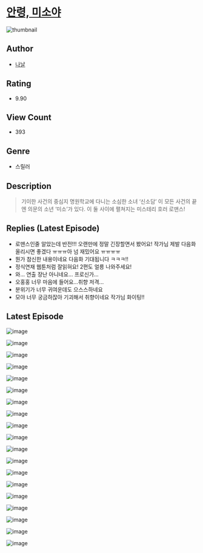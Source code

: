 # [안령, 미소야](https://comic.naver.com/challenge/list?titleId=810601)
![thumbnail](https://image-comic.pstatic.net/user_contents_data/challenge_comic/2023/05/24/364616/upload_7161959698390083172_480x623.jpeg)

## Author
- [나날](https://comic.naver.com/artistTitle?id=364616)

## Rating
- 9.90

## View Count
- 393

## Genre
- 스릴러

## Description
> 기이한 사건의 중심지 명원학교에 다니는 소심한 소녀 ‘신소담’ 이 모든 사건의 끝엔 의문의 소년 ‘미소’가 있다. 이 둘 사이에 펼쳐지는 미스테리 호러 로맨스!

## Replies (Latest Episode)
- 로맨스인줄 알았는데 반전!!! 오랜만에 정말 긴장할면서 봤어요! 작가님 제발 다음화 올리시면 좋겠다 ㅠㅠㅠ아 넘 재밌어요 ㅠㅠㅠㅠ
- 뭔가 참신한 내용이네요 다음화 기대됩니다 ㅋㅋㅋ!!
- 정식연재 웹툰처럼 잘읽혀요! 2편도 얼릉 나와주세요!
- 와... 연출 장난 아니네요... 프로신가...
- 오홍홍 너무 마음에 들어요...취향 저격...
- 분위기가 너무 귀여운데도 으스스하네요
- 모야 너무 궁금하잖아 기괴해서 취향이네요 작가님 화이팅!!

## Latest Episode
![image](https://image-comic.pstatic.net/user_contents_data/challenge_comic/2023/05/24/364616/upload_3847026690038838886.jpeg)

![image](https://image-comic.pstatic.net/user_contents_data/challenge_comic/2023/05/24/364616/upload_7004844756708701538.jpeg)

![image](https://image-comic.pstatic.net/user_contents_data/challenge_comic/2023/05/24/364616/upload_7305794510249078883.jpeg)

![image](https://image-comic.pstatic.net/user_contents_data/challenge_comic/2023/05/24/364616/upload_3905804184211960369.jpeg)

![image](https://image-comic.pstatic.net/user_contents_data/challenge_comic/2023/05/24/364616/upload_3703141110092411702.jpeg)

![image](https://image-comic.pstatic.net/user_contents_data/challenge_comic/2023/05/24/364616/upload_7220736286375555632.jpeg)

![image](https://image-comic.pstatic.net/user_contents_data/challenge_comic/2023/05/24/364616/upload_7293971458158834745.jpeg)

![image](https://image-comic.pstatic.net/user_contents_data/challenge_comic/2023/05/24/364616/upload_3618420617505825078.jpeg)

![image](https://image-comic.pstatic.net/user_contents_data/challenge_comic/2023/05/24/364616/upload_7148727977124192823.jpeg)

![image](https://image-comic.pstatic.net/user_contents_data/challenge_comic/2023/05/24/364616/upload_7003158109392154937.jpeg)

![image](https://image-comic.pstatic.net/user_contents_data/challenge_comic/2023/05/24/364616/upload_7364855671376132151.jpeg)

![image](https://image-comic.pstatic.net/user_contents_data/challenge_comic/2023/05/24/364616/upload_3907265409516450406.jpeg)

![image](https://image-comic.pstatic.net/user_contents_data/challenge_comic/2023/05/24/364616/upload_3630290952803935027.jpeg)

![image](https://image-comic.pstatic.net/user_contents_data/challenge_comic/2023/05/24/364616/upload_4062918005751965030.jpeg)

![image](https://image-comic.pstatic.net/user_contents_data/challenge_comic/2023/05/24/364616/upload_7162187274969638193.jpeg)

![image](https://image-comic.pstatic.net/user_contents_data/challenge_comic/2023/05/24/364616/upload_3919311689693606497.jpeg)

![image](https://image-comic.pstatic.net/user_contents_data/challenge_comic/2023/05/24/364616/upload_3690758587076075832.jpeg)

![image](https://image-comic.pstatic.net/user_contents_data/challenge_comic/2023/05/24/364616/upload_7293074260174123878.jpeg)

![image](https://image-comic.pstatic.net/user_contents_data/challenge_comic/2023/05/24/364616/upload_4063707454342575671.jpeg)
